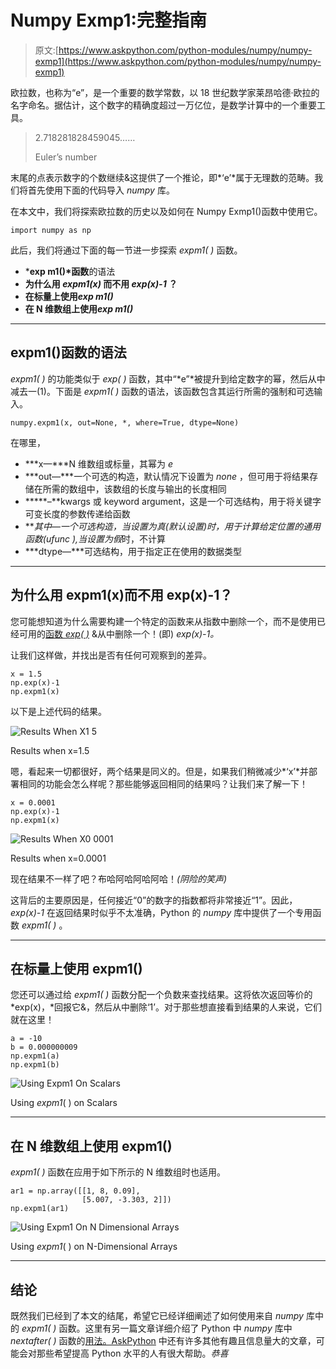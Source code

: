 # Numpy Exmp1:完整指南

> 原文:[https://www.askpython.com/python-modules/numpy/numpy-exmp1](https://www.askpython.com/python-modules/numpy/numpy-exmp1)

欧拉数，也称为“e”，是一个重要的数学常数，以 18 世纪数学家莱昂哈德·欧拉的名字命名。据估计，这个数字的精确度超过一万亿位，是数学计算中的一个重要工具。

> 2.718281828459045……
> 
> Euler’s number

末尾的点表示数字的个数继续&这提供了一个推论，即*‘e’*属于无理数的范畴。我们将首先使用下面的代码导入 *numpy* 库。

在本文中，我们将探索欧拉数的历史以及如何在 Numpy Exmp1()函数中使用它。

```
import numpy as np

```

此后，我们将通过下面的每一节进一步探索 *expm1( )* 函数。

*   ***exp m1()*函数**的语法
*   **为什么用 *expm1(x)* 而不用 *exp(x)-1* ？**
*   **在标量上使用*exp m1()***
*   **在 N 维数组上使用*exp m1()***

* * *

## expm1()函数的语法

*expm1( )* 的功能类似于 *exp( )* 函数，其中“*e”*被提升到给定数字的幂，然后从中减去一(1)。下面是 *expm1( )* 函数的语法，该函数包含其运行所需的强制和可选输入。

```
numpy.expm1(x, out=None, *, where=True, dtype=None)

```

在哪里，

*   ***x—***N 维数组或标量，其幂为 *e*
*   ***out—***一个可选的构造，默认情况下设置为 *none* ，但可用于将结果存储在所需的数组中，该数组的长度与输出的长度相同
*   *****–**kwargs 或 keyword argument，这是一个可选结构，用于将关键字可变长度的参数传递给函数
*   ***其中—***一个可选构造，当设置为*真*(默认设置)时，用于计算给定位置的通用函数(ufunc ),当设置为*假*时，不计算
*   ***dtype—***可选结构，用于指定正在使用的数据类型

* * *

## 为什么用 expm1(x)而不用 exp(x)-1？

您可能想知道为什么需要构建一个特定的函数来从指数中删除一个，而不是使用已经可用的[函数 *exp( )*](https://www.askpython.com/python-modules/numpy/numpy-exp) &从中删除一个！(即) *exp(x)-1。*

让我们这样做，并找出是否有任何可观察到的差异。

```
x = 1.5 
np.exp(x)-1 
np.expm1(x)

```

以下是上述代码的结果。

![Results When X1 5](../Images/2ee1b77f95f52f3e6fbb79b8ad5e66d5.png)

Results when x=1.5

嗯，看起来一切都很好，两个结果是同义的。但是，如果我们稍微减少*‘x’*并部署相同的功能会怎么样呢？那些能够返回相同的结果吗？让我们来了解一下！

```
x = 0.0001
np.exp(x)-1
np.expm1(x)

```

![Results When X0 0001](../Images/99cd3e61c4ef83fdcce12efe42747702.png)

Results when x=0.0001

现在结果不一样了吧？布哈阿哈阿哈阿哈！*(阴险的笑声)*

这背后的主要原因是，任何接近“0”的数字的指数都将非常接近“1”。因此， *exp(x)-1* 在返回结果时似乎不太准确，Python 的 *numpy* 库中提供了一个专用函数 *expm1( )* 。

* * *

## 在标量上使用 expm1()

您还可以通过给 *expm1( )* 函数分配一个负数来查找结果。这将依次返回等价的 *exp(x)，*回报它&，然后从中删除‘1’。对于那些想直接看到结果的人来说，它们就在这里！

```
a = -10
b = 0.000000009
np.expm1(a)
np.expm1(b)

```

![Using Expm1 On Scalars](../Images/94f2fa408265d0b6d57f689d37a1cf68.png)

Using *expm1*( ) on Scalars

* * *

## 在 N 维数组上使用 expm1()

*expm1( )* 函数在应用于如下所示的 N 维数组时也适用。

```
ar1 = np.array([[1, 8, 0.09],
                [5.007, -3.303, 2]])
np.expm1(ar1)

```

![Using Expm1 On N Dimensional Arrays](../Images/441aebb104071432108170fe81110550.png)

Using *expm1*( ) on N-Dimensional Arrays

* * *

## 结论

既然我们已经到了本文的结尾，希望它已经详细阐述了如何使用来自 *numpy* 库中的 *expm1( )* 函数。这里有另一篇文章详细介绍了 Python 中 *numpy* 库中 *nextafter( )* 函数的[用法。AskPython](https://www.askpython.com/python/how-to-use-numpy-nextafter-in-python) 中还有许多其他有趣且信息量大的文章，可能会对那些希望提高 Python 水平的人有很大帮助。*恭喜*